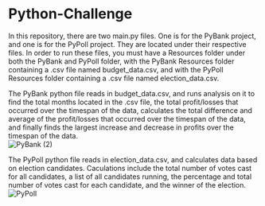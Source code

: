 # Python-Challenge
In this repository, there are two main.py files.  One is for the PyBank project, and one is for the PyPoll project.  They are located under their respective files. In order to run these files, you must have a Resources folder under both the PyBank and PyPoll folder, with the PyBank Resources folder containing a .csv file named budget_data.csv, and with the PyPoll Resources folder containing a .csv file named election_data.csv.  

The PyBank python file reads in budget_data.csv, and runs analysis on it to find the total months located in the .csv file, the total profit/losses that occurred over the timespan of the data, calculates the total difference and average of the profit/losses that occurred over the timespan of the data, and finally finds the largest increase and decrease in profits over the timespan of the data.  
![PyBank (2)](https://github.com/aliciahlavac/Python-Challenge/assets/127240852/197f7a89-4c0b-4afc-8870-a8ed462713f6)



The PyPoll python file reads in election_data.csv, and calculates data based on election candidates.  Caculations include the total number of votes cast for all candidates, a list of all candidates running, the percentage and total number of votes cast for each candidate, and the winner of the election.  
![PyPoll](https://github.com/aliciahlavac/Python-Challenge/assets/127240852/6d9ac809-a833-43ae-bf79-234dce9b23e2)

